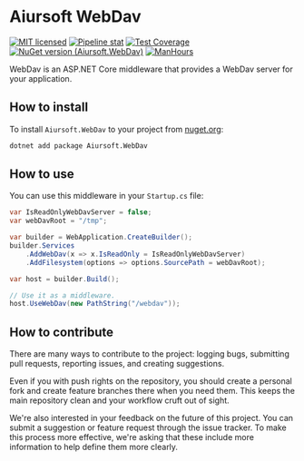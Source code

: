 # Aiursoft WebDav

[![MIT licensed](https://img.shields.io/badge/license-MIT-blue.svg)](https://gitlab.aiursoft.com/aiursoft/webdav/-/blob/master/LICENSE)
[![Pipeline stat](https://gitlab.aiursoft.com/aiursoft/webdav/badges/master/pipeline.svg)](https://gitlab.aiursoft.com/aiursoft/webdav/-/pipelines)
[![Test Coverage](https://gitlab.aiursoft.com/aiursoft/webdav/badges/master/coverage.svg)](https://gitlab.aiursoft.com/aiursoft/webdav/-/pipelines)
[![NuGet version (Aiursoft.WebDav)](https://img.shields.io/nuget/v/Aiursoft.webdav.svg)](https://www.nuget.org/packages/Aiursoft.webdav/)
[![ManHours](https://manhours.aiursoft.com/r/gitlab.aiursoft.com/aiursoft/webdav.svg)](https://gitlab.aiursoft.com/aiursoft/webdav/-/commits/master?ref_type=heads)

WebDav is an ASP.NET Core middleware that provides a WebDav server for your application.

## How to install

To install `Aiursoft.WebDav` to your project from [nuget.org](https://www.nuget.org/packages/Aiursoft.WebDav/):

```bash
dotnet add package Aiursoft.WebDav
```

## How to use

You can use this middleware in your `Startup.cs` file:

```csharp
var IsReadOnlyWebDavServer = false;
var webDavRoot = "/tmp";

var builder = WebApplication.CreateBuilder();
builder.Services
    .AddWebDav(x => x.IsReadOnly = IsReadOnlyWebDavServer)
    .AddFilesystem(options => options.SourcePath = webDavRoot);

var host = builder.Build();

// Use it as a middleware.
host.UseWebDav(new PathString("/webdav"));
```

## How to contribute

There are many ways to contribute to the project: logging bugs, submitting pull requests, reporting issues, and creating suggestions.

Even if you with push rights on the repository, you should create a personal fork and create feature branches there when you need them. This keeps the main repository clean and your workflow cruft out of sight.

We're also interested in your feedback on the future of this project. You can submit a suggestion or feature request through the issue tracker. To make this process more effective, we're asking that these include more information to help define them more clearly.

